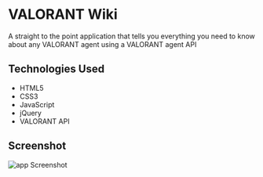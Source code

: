 # VALORANT Wiki
A straight to the point application that tells you everything you need to know about any VALORANT agent using a VALORANT agent API

## Technologies Used
- HTML5
- CSS3
- JavaScript
- jQuery
- VALORANT API

## Screenshot
<img src = "https://imgur.com/a/qcx8qfM" alt = "app Screenshot">